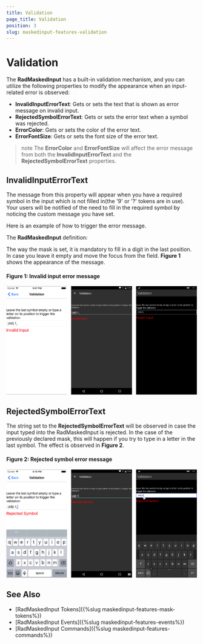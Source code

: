 ```yaml
---
title: Validation
page_title: Validation
position: 3
slug: maskedinput-features-validation
---
```


# Validation

The **RadMaskedInput** has a built-in validation mechanism, and you can utilize the following properties to modify the appearance when an input-related error is observed:

* **InvalidInputErrorText**: Gets or sets the text that is shown as error message on invalid input.
* **RejectedSymbolErrorText**:  Gets or sets the error text when a symbol was rejected.  
* **ErrorColor**: Gets or sets the color of the error text.
* **ErrorFontSize**: Gets or sets the font size of the error text.


>note The **ErrorColor** and **ErrorFontSize** will affect the error message from both the **InvalidInputErrorText** and the **RejectedSymbolErrorText** properties.

## InvalidInputErrorText

The message from this property will appear when you have a required symbol in the input which is not filled in(the '9' or '?' tokens are in use). Your users will be notified of the need to fill in the required symbol by noticing the custom message you have set.

Here is an example of how to trigger the error message.

The **RadMaskedInput** definition:

<snippet id='maskedinput-features-validation-xaml'/>

The way the mask is set, it is mandatory to fill in a digit in the last position. In case you leave it empty and move the focus from the field. **Figure 1** shows the appearance of the message.

#### **Figure 1: Invalid input error message**

![invalid-input-error](../images/validation-invalid-input.png)

## RejectedSymbolErrorText

The string set to the **RejectedSymbolErrorText** will be observed in case the input typed into the RadMaskedInput is rejected. In the case of the previously declared mask, this will happen if you try to type in a letter in the last symbol. The effect is observed in **Figure 2**.


#### **Figure 2: Rejected symbol error message**
![rejected-symbol-error](../images/validation-rejected-symbol.png)

## See Also

* [RadMaskedInput Tokens]({%slug maskedinput-features-mask-tokens%})
* [RadMaskedInput Events]({%slug maskedinput-features-events%})
* [RadMaskedInput Commands]({%slug maskedinput-features-commands%})
